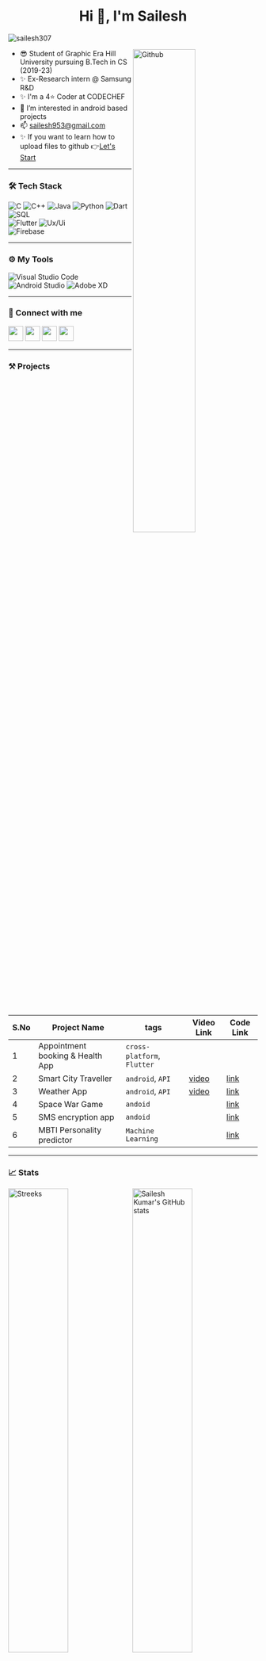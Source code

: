 <h1 align="center">Hi 👋, I'm Sailesh</h1>


<p align="left"> <img src="https://komarev.com/ghpvc/?username=sailesh307&label=Profile%20views&color=0e75b6&style=flat" alt="sailesh307" /> </p>

<img width="50%" align="right" alt="Github" src="https://raw.githubusercontent.com/onimur/.github/master/.resources/git-header.svg" />


- 😎 Student of Graphic Era Hill University pursuing B.Tech in CS (2019-23)
- ✨ Ex-Research intern @ Samsung R&D
- ✨ I'm a 4⭐ Coder at CODECHEF
- 👀 I’m interested in android based projects
- 📫 sailesh953@gmail.com
- ✨ If you want to learn how to upload files to github 👉[Let's Start](https://github.com/sailesh307/GitHubTutorial)


---

<!-- TECH STACK -->

### 🛠 Tech Stack 

<p>
  <img alt="C" src="https://img.shields.io/badge/-C-05122A?style=flat&amp;logo=C&amp;logoColor=A8B9CC" style="max-width:100%;">
  <img alt="C++" src="https://img.shields.io/badge/-C++-05122A?style=flat&amp;logo=C%2B%2B&amp;logoColor=00599C" style="max-width:100%;">
  <img alt="Java" src="https://img.shields.io/badge/-Java-05122A?style=flat&amp;logo=Java&amp;logoColor=FFA518" style="max-width:100%;">
  <img alt="Python" src="https://img.shields.io/badge/-Python-05122A?style=flat&amp;logo=python" style="max-width:100%;">
  <img alt="Dart" src="https://img.shields.io/badge/-Dart-05122A?style=flat&amp;logo=dart" style="max-width:100%;">
  <img alt="SQL" src="https://img.shields.io/badge/-Sql-05122A?style=flat&amp;logo=Oracle" style="max-width:100%;">
</br>
  <!-- <img alt="HTML" src="https://img.shields.io/badge/-HTML-05122A?style=flat&amp;logo=HTML5" style="max-width:100%;">
  <img alt="CSS" src="https://img.shields.io/badge/-CSS-05122A?style=flat&amp;logo=CSS3&amp;logoColor=1572B6" style="max-width:100%;"> -->
  <img alt="Flutter" src="https://img.shields.io/badge/-Flutter-05122A?style=flat&amp;logo=Flutter" style="max-width:100%;">
  <!-- <img alt="Git" src="https://img.shields.io/badge/-Git-05122A?style=flat&amp;logo=git" style="max-width:100%;">
  <img alt="GitHub" src="https://img.shields.io/badge/-GitHub-05122A?style=flat&amp;logo=github" style="max-width:100%;"> -->
  <img alt="Ux/Ui" src="https://img.shields.io/badge/-UX/Ui-05122A?style=flat&amp;logo=AdobeXd" style="max-width:100%;">
</br>
  <img alt="Firebase" src="https://img.shields.io/badge/-Firebase-05122A?style=flat&amp;logo=Firebase" style="max-width:100%;">
</p>

---

### ⚙️ My Tools 

<p>
  <img alt="Visual Studio Code" src="https://img.shields.io/badge/-Visual%20Studio%20Code-05122A?style=flat&amp;logo=visual-studio-code&amp;logoColor=007ACC">
  <img alt="Android Studio" src="https://img.shields.io/badge/Android%20Studio-05122A.svg?&amp;logo=android-studio">
  <img alt="Adobe XD" src="https://img.shields.io/badge/Adobe%20XD-05122A.svg?&amp;logo=adobe-XD">
</p>

---

<!-- Connect with Me -->
### 🤝 Connect with me 

   <a href="https://www.linkedin.com/in/sailesh307/"><img src="https://user-images.githubusercontent.com/57597700/115221409-434f5080-a127-11eb-8605-0de27d8ee0e7.png" width=30></a>
   <a href="https://www.instagram.com/sailesh307/"><img src="https://user-images.githubusercontent.com/57597700/115221558-6ed23b00-a127-11eb-90cf-c330432b48e3.png" width=30></a>
   <a href="https://github.com/sailesh307"><img src="https://user-images.githubusercontent.com/57597700/115221750-9e814300-a127-11eb-87ad-9829817b7a36.png" width=30></a>
   <a href="mailto: sailesh953@gmail.com"><img src="https://user-images.githubusercontent.com/57597700/115959649-e559a900-a52a-11eb-9cf5-3659573b814b.png" width=30></a>

---

### ⚒️ Projects

| S.No | Project Name | tags | Video Link |Code Link |
| ---  | ------------ | ---- | --- |--- |
| 1    | Appointment booking & Health App | `cross-platform`, `Flutter` | 
| 2    | Smart City Traveller | `android`, `API` | [video](https://youtu.be/a3OAVr1kiqc) |[link](https://github.com/sailesh307/Smart-City-Traveller)
| 3    | Weather App          | `android`, `API` | [video](https://youtu.be/alD0hfXQEm4) |[link](https://github.com/sailesh307/Weather-App)
| 4    | Space War Game       | `andoid` ||[link](https://github.com/sailesh307/space-war-game)
| 5    | SMS encryption app   | `andoid` ||[link](https://github.com/sailesh307/sms-encryption-app)
| 6    | MBTI Personality predictor | `Machine Learning` ||[link](https://github.com/sailesh307/Personality-Prediction-Using-MBTI)



<!-- Stats -->

---
### 📈 Stats

<p align="left">
  <img width="49%" src = "https://github-readme-streak-stats.herokuapp.com/?user=sailesh307&theme=dark&align=center" alt = "Streeks">
  <img width="49%" src = "https://github-readme-stats.vercel.app/api?username=sailesh307&theme=dark&show_icons=true" alt = "Sailesh Kumar's GitHub stats">
</p>
<p align="center">
  <img src="https://github-readme-stats.vercel.app/api/top-langs?username=sailesh307&theme=dark&hide=jupyter notebook&show_icons=true&locale=en&layout=compact" alt="sailesh307" />
</p>

<!-- Activity Graph -->

<!-- <details> -->
  <summary>GitHub Activity Graph 📈</summary>
<p>
     
  ![Sailesh's github activity graph](https://activity-graph.herokuapp.com/graph?username=sailesh307&theme=react-dark)
     
</p>
</details>

<h2 align='center'>⚡️<i>Stay Awesome!</i>⚡️</h2>

<!---
sailesh307/sailesh307 is a ✨ special ✨ repository because its `README.md` (this file) appears on your GitHub profile.
You can click the Preview link to take a look at your changes.
--->
